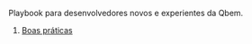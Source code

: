 Playbook para desenvolvedores novos e experientes da Qbem.

1. [Boas práticas](https://qbem-repos.github.io/developers/boas-praticas)
